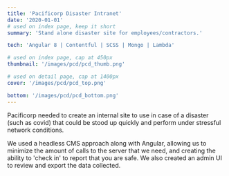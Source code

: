 ```yaml
---
title: 'Pacificorp Disaster Intranet'
date: '2020-01-01'
# used on index page, keep it short
summary: 'Stand alone disaster site for employees/contractors.'

tech: 'Angular 8 | Contentful | SCSS | Mongo | Lambda'

# used on index page, cap at 450px
thumbnail: '/images/pcd/pcd_thumb.png' 

# used on detail page, cap at 1400px
cover: '/images/pcd/pcd_top.png'

bottom: '/images/pcd/pcd_bottom.png'
---
```


Pacificorp needed to create an internal site to use in case of a disaster (such as covid) that could be stood up quickly and perform under stressful network conditions. 

We used a headless CMS approach along with Angular, allowing us to minimize the amount of calls to the server that we need, and creating the ability to 'check in' to report that you are safe. We also created an admin UI to review and export the data collected. 